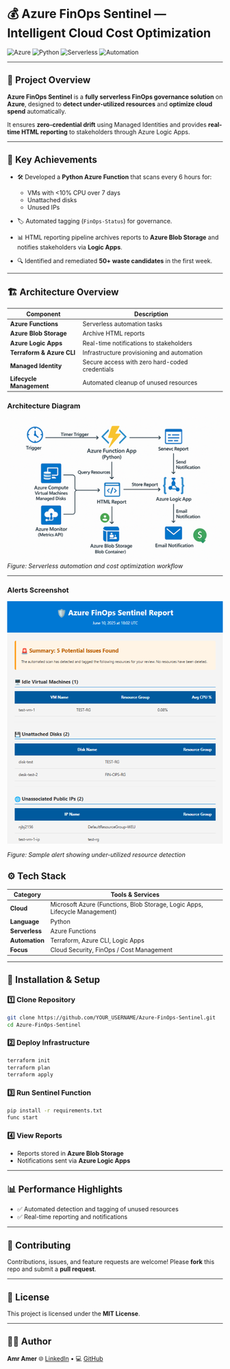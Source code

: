 # 💰 Azure FinOps Sentinel — Intelligent Cloud Cost Optimization

![Azure](https://img.shields.io/badge/Azure-Cloud-blue?logo=microsoftazure\&logoColor=white)
![Python](https://img.shields.io/badge/Python-DarkBlue?logo=python\&logoColor=white)
![Serverless](https://img.shields.io/badge/Serverless-Yes-lightgrey)
![Automation](https://img.shields.io/badge/Automation-Enabled-green)

---

## 🌟 Project Overview

**Azure FinOps Sentinel** is a **fully serverless FinOps governance solution** on **Azure**, designed to **detect under-utilized resources** and **optimize cloud spend** automatically.

It ensures **zero-credential drift** using Managed Identities and provides **real-time HTML reporting** to stakeholders through Azure Logic Apps.

---

## 🚀 Key Achievements

* 🛠 Developed a **Python Azure Function** that scans every 6 hours for:

  * VMs with <10% CPU over 7 days
  * Unattached disks
  * Unused IPs
* 🏷 Automated tagging (`FinOps-Status`) for governance.
* 📊 HTML reporting pipeline archives reports to **Azure Blob Storage** and notifies stakeholders via **Logic Apps**.
* 🔍 Identified and remediated **50+ waste candidates** in the first week.

---

## 🏗️ Architecture Overview

| Component                 | Description                                    |
| ------------------------- | ---------------------------------------------- |
| **Azure Functions**       | Serverless automation tasks                    |
| **Azure Blob Storage**    | Archive HTML reports                           |
| **Azure Logic Apps**      | Real-time notifications to stakeholders        |
| **Terraform & Azure CLI** | Infrastructure provisioning and automation     |
| **Managed Identity**      | Secure access with zero hard-coded credentials |
| **Lifecycle Management**  | Automated cleanup of unused resources          |

### Architecture Diagram

![Workflow](workflow.png "Azure FinOps Workflow")
*Figure: Serverless automation and cost optimization workflow*

---

### Alerts Screenshot

![Alerts](alert.png "FinOps Alerts")

*Figure: Sample alert showing under-utilized resource detection*



## ⚙️ Tech Stack

| Category       | Tools & Services                                                            |
| -------------- | --------------------------------------------------------------------------- |
| **Cloud**      | Microsoft Azure (Functions, Blob Storage, Logic Apps, Lifecycle Management) |
| **Language**   | Python                                                                      |
| **Serverless** | Azure Functions                                                             |
| **Automation** | Terraform, Azure CLI, Logic Apps                                            |
| **Focus**      | Cloud Security, FinOps / Cost Management                                    |

---

## 🔧 Installation & Setup

### 1️⃣ Clone Repository

```bash
git clone https://github.com/YOUR_USERNAME/Azure-FinOps-Sentinel.git
cd Azure-FinOps-Sentinel
```

### 2️⃣ Deploy Infrastructure

```bash
terraform init
terraform plan
terraform apply
```

### 3️⃣ Run Sentinel Function

```bash
pip install -r requirements.txt
func start
```

### 4️⃣ View Reports

* Reports stored in **Azure Blob Storage**
* Notifications sent via **Azure Logic Apps**

---

## 📊 Performance Highlights

* ✅ Automated detection and tagging of unused resources
* ✅ Real-time reporting and notifications

---

## 🤝 Contributing

Contributions, issues, and feature requests are welcome!
Please **fork** this repo and submit a **pull request**.

---

## 📜 License

This project is licensed under the **MIT License**.

---

## 👨‍💻 Author

**Amr Amer**
🌐 [LinkedIn](https://www.linkedin.com/in/amr-amer) • 💻 [GitHub](https://github.com/ammr102)
